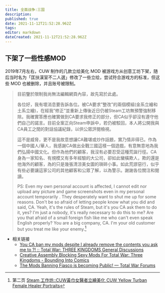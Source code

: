 ```yaml
---
title: 全面战争:三国
description: 
published: true
date: 2021-11-12T21:52:28.962Z
tags: 
editor: markdown
dateCreated: 2021-11-12T21:52:28.962Z
---
```


## 下架了一些性感MOD

2019年7月左右，CUW 制作的几款立绘美化 MOD 被游戏方从创意工坊下架，随后当时名为「匡扶漢室不二人選」修改了一些立绘，尝试符合游戏方的标准，但这些 MOD 也被删除，并且账号被限制。

> 目前鑒於限制我尚無法編輯網頁內容，故先寫於此處。  
>
> 各位好，我有壞消息要告訴各位。被CA要求”整改”的兩個模組(金系立繪和土系立繪)，在經我”修正”並重新上傳後近日仍被Steam工坊無預警強制移除。我確實答應也確實做到CA要求我修正的部分，但CA似乎卻沒有遵守他們自己的諾言。目前全案正向Steam申訴中，若仍被駁回，本人將公開我與CA員工之間的對話協議紀錄，以供公眾評閱檢視。
>
> 這不是威脅，更不是我故意想讓CA難堪或炒作話題，實乃情非得已。作為一個中國人/華人，我感謝CA做出全戰三國這樣一個遊戲，有意無意地為我們弘揚中國文化。但作為他們的顧客，我沒有必要忍受這種荒誕行徑。CA身為一家知名、有規模又有多年經驗的大公司，卻如此蠻橫欺人，欺的還是他海外的顧客，為的只是幾張清涼美女圖的瑣碎小事。如此荒謬惡行，似乎有些必要讓這家公司的其他顧客和公眾了解，以為警示。謝謝各位關注和閱讀。
>
> PS: Even my own personal account is affected, I cannot edit nor upload any picture and game screenshots even in my personal account temporarily . They desperately want to shut me up for some reasons. Don't be so afraid of letting people know what you did and said, CA. Yeah, it's the rules of Steam, but it's you CA ask them to do it, yes? I'm just a nobody, it's really necessary to do this to me? Are you that afraid of a small foreign fish like me who can't even speak English properly? You are a big company, CA. I'm your old customer but you treat me like your enemy.[^71021]

[^71021]: 第二页 [Steam 工作坊::CUW黃巾女醫者立繪美化 CUW Yellow Turban Female Healer Portraits](https://steamcommunity.com/sharedfiles/filedetails/?id=1791710216&searchtext=female+commander)

+ 相关链接
  + [You CA ban my mods despite I already remove the contents you ask me to ?! :: Total War: THREE KINGDOMS General Discussions](https://web.archive.org/web/20201112005603/https://steamcommunity.com/app/779340/discussions/0/1640916564830161760/)
  + [Creative Assembly Blocking Sexy Mods For Total War: Three Kingdoms - Bounding Into Comics](https://archive.md/scSB3 "https://boundingintocomics.com/2019/07/11/creative-assembly-blocking-sexy-mods-for-total-war-three-kingdoms/")
  + [The Mods Banning Fiasco is becoming Public! — Total War Forums](https://web.archive.org/web/20190715181738/https://forums.totalwar.com/discussion/247152/the-mods-banning-fiasco-is-becoming-public)
